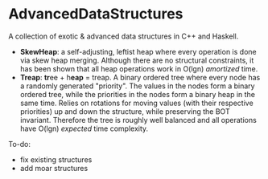 # AdvancedDataStructures
A collection of exotic &amp; advanced data structures in C++ and Haskell.

* **SkewHeap**: a self-adjusting, leftist heap where every operation is done via skew heap merging. Although there are no structural constraints, it has been shown that all heap operations work in O(lgn) *amortized* time.
* **Treap**: **tr**ee + h**eap** = treap. A binary ordered tree where every node has a randomly generated "priority". The values in the nodes form a binary ordered tree, while the priorities in the nodes form a binary heap in the same time. Relies on rotations for moving values (with their respective priorities) up and down the structure, while preserving the BOT invariant. Therefore the tree is roughly well balanced and all operations have O(lgn) *expected* time complexity.

To-do:
* fix existing structures
* add moar structures
